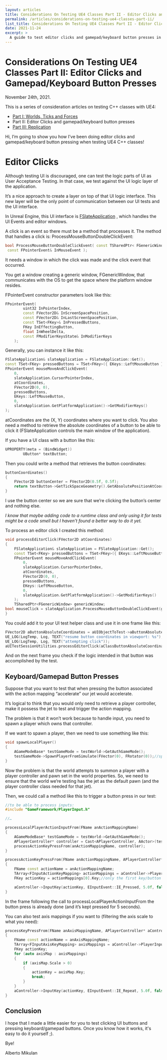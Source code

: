 ```yaml
---
layout: articles
title: Considerations On Testing UE4 Classes Part II - Editor Clicks and Gamepad/Keyboard Button Presses
permalink: /articles/considerations-on-testing-ue4-classes-part-ii/
list_title: Considerations On Testing UE4 Classes Part II - Editor Clicks and Gamepad/Keyboard Button Presses
date: 2021-11-24
excerpt: >
  A guide to test editor clicks and gamepad/keyboard button presses in Unreal Engine 4.
---
```

# Considerations On Testing UE4 Classes Part II: Editor Clicks and Gamepad/Keyboard Button Presses

November 24th, 2021.

This is a series of consideration articles on testing C++ classes with UE4:

- [Part I: Worlds, Ticks and Forces](https://github.com/Floating-Island/articles/blob/main/Considerations%20On%20Testing%20UE4%20Classes%20Part%20I%20-%20Worlds%2C%20Ticks%20and%20Forces.md)
- Part II: Editor Clicks and gamepad/keyboard button presses
- [Part III: Replication](https://unrealcommunity.wiki/considerations-on-testing-ue4-classes:-part-iii-replication-2d68d4)

Hi, I’m going to show you how I’ve been doing editor clicks and gamepad/keyboard button pressing when testing UE4 C++ classes!

# Editor Clicks

Although testing UI is discouraged, one can test the logic parts of UI as User Acceptance Testing. In that case, we test against the UI logic layer of the application.

It’s a nice approach to create a layer on top of that UI logic interface. This new layer will be the only point of communication between our UI tests and the UI interface.

In Unreal Engine, this UI interface is [FSlateApplication](https://docs.unrealengine.com/en-US/API/Runtime/Slate/Framework/Application/FSlateApplication/index.html) , which handles the UI Events and editor windows.

A click is an event so there must be a method that processes it. The method that handles a click is: ProcessMouseButtonDoubleClickEvent:


```cpp
bool ProcessMouseButtonDoubleClickEvent( const TSharedPtr< FGenericWindow >& PlatformWindow,
 const FPointerEvent& InMouseEvent );
```

It needs a window in which the click was made and the click event that occurred.

You get a window creating a generic window, FGenericWindow, that communicates with the OS to get the space where the platform window resides.

FPointerEvent constructor parameters look like this:


```cpp
FPointerEvent(
		uint32 InPointerIndex,
		const FVector2D& InScreenSpacePosition,
		const FVector2D& InLastScreenSpacePosition,
		const TSet<FKey>& InPressedButtons,
		FKey InEffectingButton,
		float InWheelDelta,
		const FModifierKeysState& InModifierKeys
	);
```
Generally, you can instance it like this:

```cpp
FSlateApplication& slateApplication = FSlateApplication::Get();
const TSet<FKey> pressedButtons = TSet<FKey>({ EKeys::LeftMouseButton });
FPointerEvent mouseMoveAndClickEvent(
	0,
	slateApplication.CursorPointerIndex,
	atCoordinates,
	FVector2D(0, 0),
	pressedButtons,
	EKeys::LeftMouseButton,
	0,
	slateApplication.GetPlatformApplication()->GetModifierKeys()
);
```

atCoordinates are the (X, Y) coordinates where you want to click. 
You also need a method to retrieve the absolute coordinates of a button to be able to click it (FSlateApplication controls the main window of the application).

If you have a UI class with a button like this:

```cpp
UPROPERTY(meta = (BindWidget))
		UButton* textButton;
```

Then you could write a method that retrieves the button coordinates:

```cpp
buttonCoordinates()
{
	FVector2D buttonCenter = FVector2D(0.5f, 0.5f);
	return textButton->GetTickSpaceGeometry().GetAbsolutePositionAtCoordinates(buttonCenter);
}
```

I use the button center so we are sure that we’re clicking the button’s center and nothing else.

_I know that maybe adding code to a runtime class and only using it for tests might be a code smell but I haven’t found a better way to do it yet._

To process an editor click I created this method:

```cpp
void processEditorClick(FVector2D atCoordinates)
{
	FSlateApplication& slateApplication = FSlateApplication::Get();
	const TSet<FKey> pressedButtons = TSet<FKey>({ EKeys::LeftMouseButton });
	FPointerEvent mouseMoveAndClickEvent(
		0,
		slateApplication.CursorPointerIndex,
		atCoordinates,
		FVector2D(0, 0),
		pressedButtons,
		EKeys::LeftMouseButton,
		0,
		slateApplication.GetPlatformApplication()->GetModifierKeys()
	);
	TSharedPtr<FGenericWindow> genericWindow;
bool mouseClick = slateApplication.ProcessMouseButtonDoubleClickEvent(genericWindow, mouseMoveAndClickEvent);
}
```

You could add it to your UI test helper class and use it in one frame like this:

```cpp
FVector2D aButtonAbsoluteCoordinates = aUIObjectToTest->aButtonAbsoluteCenterPosition();
UE_LOG(LogTemp, Log, TEXT("resume button coordinates in viewport: %s"), *aClassButtonAbsoluteCoordinates.ToString());
UE_LOG(LogTemp, Log, TEXT("attempting click"));
aUITestSessionUtilities.processEditorClick(aClassButtonAbsoluteCoordinates);
```

And on the next frame you check if the logic intended in that button was accomplished by the test.


## Keyboard/Gamepad Button Presses

Suppose that you want to test that when pressing the button associated with the action mapping “accelerate” our jet would accelerate.

It’s logical to think that you would only need to retrieve a player controller, make it possess the jet to test and trigger the action mapping.

The problem is that it won’t work because to handle input, you need to spawn a player which owns that controller.

If we want to spawn a player, then we need to use something like this:


```cpp
void spawnLocalPlayer()
{
	AGameModeBase* testGameMode = testWorld->GetAuthGameMode();
	testGameMode->SpawnPlayerFromSimulate(FVector(0), FRotator(0));//spawns a player with controller and the default pawn set in the world game mode.
}
```

Now the problem is that the world attempts to summon a player with a player controller and pawn set in the world properties. So, we need to ensure that the world we’re testing has the jet as the default pawn (and the player controller class needed for that jet).

Then, we could call a method like this to trigger a button press in our test:


```cpp
//to be able to process inputs:
#include "GameFramework/PlayerInput.h"

//…

processLocalPlayerActionInputFrom(FName anActionMappingName)
{
	AGameModeBase* testGameMode = testWorld->GetAuthGameMode();
	APlayerController* controller = Cast<APlayerController, AActor>(testGameMode->GetGameInstance()->GetFirstLocalPlayerController(testWorld));
	processActionKeyPressFrom(anActionMappingName, controller);
}

processActionKeyPressFrom(FName anActionMappingName, APlayerController* aController)
{
	FName const actionName = anActionMappingName;
	TArray<FInputActionKeyMapping> actionMappings = aController->PlayerInput->GetKeysForAction(actionName);
	FKey actionKey = actionMappings[0].Key;//only the first key/button associated with that action mapping

	aController->InputKey(actionKey, EInputEvent::IE_Pressed, 5.0f, false);
}
```

In the frame following the call to processLocalPlayerActionInputFrom the button press is already done (and it’s kept pressed for 5 seconds).

You can also test axis mappings if you want to (filtering the axis scale to what you need):

```cpp
processKeyPressFrom(FName anAxisMappingName, APlayerController* aController)
{
	FName const actionName = anAxisMappingName;
	TArray<FInputAxisKeyMapping> axisMappings = aController->PlayerInput->GetKeysForAxis(actionName);
	FKey actionKey;
	for (auto axisMap : axisMappings)
	{
		if (axisMap.Scale > 0)
		{
			actionKey = axisMap.Key;
			break;
		}
	}
	aController->InputKey(actionKey, EInputEvent::IE_Repeat, 5.0f, false);
}
```

## Conclusion

I hope that I made a little easier for you to test clicking UI buttons and pressing keyboard/gamepad buttons.
Once you know how it works, it's easy to do it yourself ;).

Bye!

Alberto Mikulan